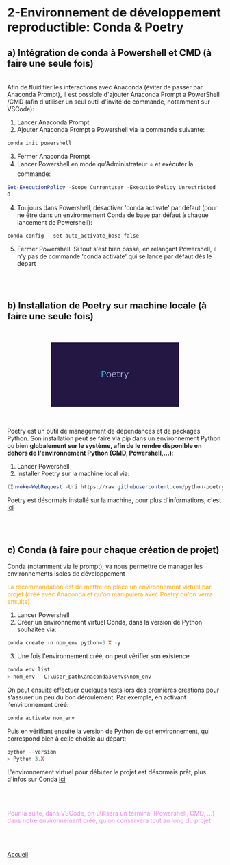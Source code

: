 # 2-Environnement de développement reproductible: Conda & Poetry
## a) Intégration de conda à Powershell et CMD (à faire une seule fois)
\
  Afin de fluidifier les interactions avec Anaconda (éviter de passer par Anaconda Prompt), il est possible d'ajouter Anaconda Prompt a PowerShell /CMD (afin d'utiliser un seul outil d'invité de commande, notamment sur VSCode):

  1. Lancer Anaconda Prompt
  2. Ajouter Anaconda Prompt a Powershell via la commande suivante:
  ```bash
  conda init powershell
  ```
  3. Fermer Anaconda Prompt
  3. Lancer Powershell en mode qu'Administrateur :star:  et exécuter la commande:
  ```powershell
  Set-ExecutionPolicy -Scope CurrentUser -ExecutionPolicy Unrestricted
  O
  ```
  4. Toujours dans Powershell, désactiver 'conda activate' par défaut (pour ne être dans un environnement Conda de base par défaut à chaque lancement de Powershell):
  ```powershell
  conda config --set auto_activate_base false
  ```
  5. Fermer Powershell. Si tout s'est bien passé, en relançant Powershell, il n'y pas de commande 'conda activate' qui se lance par défaut dès le départ

<br>
<br>

## b) Installation de Poetry sur machine locale (à faire une seule fois)
<br>

  <p align="center">
    <img width="300" height="150" src="../img/poetry.png">
  </p>
  <br>

  Poetry est un outil de management de dépendances et de packages Python. Son installation peut se faire via pip dans un environnement Python ou bien **globalement sur le système, afin de le rendre disponible en dehors de l'environnement Python (CMD, Powershell,...)**:
 
  1. Lancer Powershell
  2. Installer Poetry sur la machine local via: 
  ```powershell
  (Invoke-WebRequest -Uri https://raw.githubusercontent.com/python-poetry/poetry/master/get-poetry.py -UseBasicParsing).Content | python -
  ```
  Poetry est désormais installé sur la machine, pour plus d'informations, c'est [ici](https://python-poetry.org/)

<br>
<br>


## c) Conda (à faire pour chaque création de projet)
  Conda (notamment via le prompt), va nous permettre de manager les environnements isolés de développement
  <p style='color:orange'>La recommandation est de mettre en place un environnement virtuel par projet (créé avec Anaconda et qu'on manipulera avec Poetry qu'on verra ensuite)</p>

  1. Lancer Powershell
  2. Créer un environnement virtuel Conda, dans la version de Python souhaitée via:
  ```powershell
  conda create -n nom_env python=3.X -y
  ```
  3. Une fois l'environnement créé, on peut vérifier son existence
  ```powershell
  conda env list
  > nom_env   C:\user_path\anaconda3\envs\nom_env
  ```
 On peut ensuite effectuer quelques tests lors des premières créations pour s'assurer un peu du bon déroulement. Par exemple, en activant l'environnement créé:
  ```powershell
  conda activate nom_env 
  ```
Puis en vérifiant ensuite la version de Python de cet environnement, qui correspond bien à celle choisie au départ:
  ```powershell
  python --version
  > Python 3.X
  ```

  L'environnement virtuel pour débuter le projet est désormais prêt, plus d'infos sur Conda [ici](https://docs.conda.io/en/latest/)

  <br>
  <br>

  <p style='color:violet'>Pour la suite, dans VSCode, on utilisera un terminal (Powershell, CMD, ...) dans notre environnement créé, qu'on conservera tout au long du projet </p>

  <br>
  <br>

[Accueil](../table_of_contents.md)
